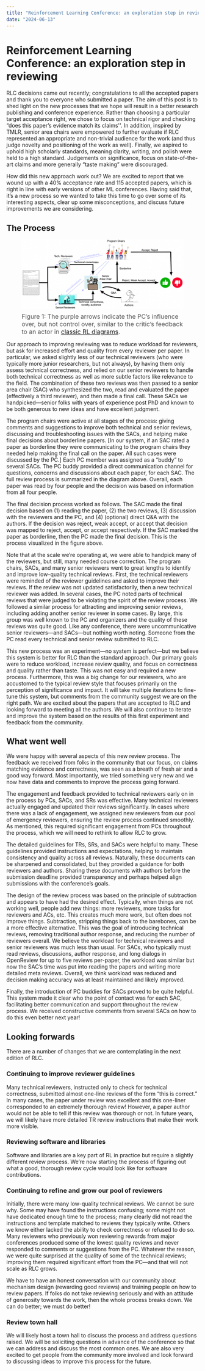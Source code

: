 ```yaml
---
title: "Reinforcement Learning Conference: an exploration step in reviewing"
date: "2024-06-13"
---
```

# Reinforcement Learning Conference: an exploration step in reviewing

RLC decisions came out recently; congratulations to all the accepted papers and thank you to everyone who submitted a paper. The aim of this post is to shed light on the new processes that we hope will result in a better research publishing and conference experience. Rather than choosing a particular target acceptance right, we chose to focus on technical rigor and checking “does this paper’s evidence match its claims''. In addition, inspired by TMLR, senior area chairs were empowered to further evaluate if RLC represented an appropriate and non-trivial audience for the work (and thus judge novelty and positioning of the work as well). Finally, we aspired to uphold high scholarly standards, meaning clarity, writing, and polish were held to a high standard. Judgements on significance, focus on state-of-the-art claims and more generally “taste making” were discouraged.

How did this new approach work out? We are excited to report that we wound up with a 40% acceptance rate and 115 accepted papers, which is right in line with early versions of other ML conferences. Having said that, it’s a new process so we wanted to take this time to go over some of its interesting aspects, clear up some misconceptions, and discuss future improvements we are considering.

## The Process

<figure style="display: flex;max-width: 100%;flex-direction: column;">
    <img style="max-width: 100%;" src="/static/images/rlc-review-process.png" alt="Review Process">
    <figcaption style="margin-top: 10px;margin-top: 10px;font-size: 1rem;color: #555;">
    Figure 1: The purple arrows indicate the PC’s influence over, but not control over, similar to the critic’s feedback to an actor in <a href="http://www.incompleteideas.net/book/ebook/node66.html">classic RL diagrams</a>.
    </figcaption>
</figure>

Our approach to improving reviewing was to reduce workload for reviewers, but ask for increased effort and quality from every reviewer per paper. In particular, we asked slightly less of our technical reviewers (who were typically more junior researchers, but not always), by having them only assess technical correctness, and relied on our senior reviewers to handle both technical correctness as well as more subtle factors like relevance to the field. The combination of these two reviews was then passed to a senior area chair (SAC) who synthesized the two, read and evaluated the paper (effectively a third reviewer), and then made a final call. These SACs we handpicked—senior folks with years of experience post PhD and known to be both generous to new ideas and have excellent judgment.


The program chairs were active at all stages of the process: giving comments and suggestions to improve both technical and senior reviews, discussing and troubleshooting issues with the SACs, and helping make final decisions about borderline papers. [In our system, if an SAC rated a paper as borderline they were communicating to the program chairs they needed help making the final call on the paper. All such cases were discussed by the PC.] Each PC member was assigned as a “buddy” to several SACs. The PC buddy provided a direct communication channel for questions, concerns and discussions about each paper, for each SAC. The full review process is summarized in the diagram above. Overall, each paper was read by four people and the decision was based on information from all four people.


The final decision process worked as follows. The SAC made the final decision based on (1) reading the paper, (2) the two reviews, (3) discussion with the reviewers and the PC, and (4) (optional) direct Q&A with the authors. If the decision was reject, weak accept, or accept that decision was mapped to reject, accept, or accept respectively. If the SAC marked the paper as borderline, then the PC made the final decision. This is the process visualized in the figure above.


Note that at the scale we’re operating at, we were able to handpick many of the reviewers, but still, many needed course correction. The program chairs, SACs, and many senior reviewers went to great lengths to identify and improve low-quality technical reviews. First, the technical reviewers were reminded of the reviewer guidelines and asked to improve their reviews. If the review was not updated satisfactorily, then a new technical reviewer was added. In several cases, the PC noted parts of technical reviews that were judged to be violating the spirit of the review process. We followed a similar process for attracting and improving senior reviews, including adding another senior reviewer in some cases. By large, this group was well known to the PC and organizers and the quality of these reviews was quite good. Like any conference, there were uncommunicative senior reviewers—and SACs—but nothing worth noting. Someone from the PC read every technical and senior review submitted to RLC. 


This new process was an experiment—no system is perfect—but we believe this system is better for RLC than the standard approach. Our primary goals were to reduce workload, increase review quality, and focus on correctness and quality rather than taste. This was not easy and required a new process. Furthermore, this was a big change for our reviewers, who are accustomed to the typical review style that focuses primarily on the perception of significance and impact. It will take multiple iterations to fine-tune this system, but comments from the community suggest we are on the right path. We are excited about the papers that are accepted to RLC and looking forward to meeting all the authors. We will also continue to iterate and improve the system based on the results of this first experiment and feedback from the community.

## What went well

We were happy with several aspects of this new review process. The feedback we received from folks in the community that our focus, on claims matching evidence and correctness, was seen as a breath of fresh air and a good way forward. Most importantly, we tried something very new and we now have data and comments to improve the process going forward.


The engagement and feedback provided to technical reviewers early on in the process by PCs, SACs, and SRs was effective. Many technical reviewers actually engaged and updated their reviews significantly. In cases where there was a lack of engagement, we assigned new reviewers from our pool of emergency reviewers, ensuring the review process continued smoothly. As mentioned, this required significant engagement from PCs throughout the process, which we will need to rethink to allow RLC to grow. 


The detailed guidelines for TRs, SRs, and SACs were helpful to many. These guidelines provided instructions and expectations, helping to maintain consistency and quality across all reviews. Naturally, these documents can be sharpened and consolidated, but they provided a guidance for both reviewers and authors. Sharing these documents with authors before the submission deadline provided transparency and perhaps helped align submissions with the conference’s goals.


The design of the review process was based on the principle of subtraction and appears to have had the desired effect. Typically, when things are not working well, people add new things: more reviewers, more tasks for reviewers and ACs, etc. This creates much more work, but often does not improve things. Subtraction, stripping things back to the barebones, can be a more effective alternative. This was the goal of introducing technical reviews, removing traditional author response, and reducing the number of reviewers overall. We believe the workload for technical reviewers and senior reviewers was much less than usual. For SACs, who typically must read reviews, discussions, author response, and long dialogs in OpenReview for up to five reviews per-paper, the workload was similar but now the SAC’s time was put into reading the papers and writing more detailed meta reviews. Overall, we think workload was reduced and decision making accuracy was at least maintained and likely improved. 


Finally, the introduction of PC buddies for SACs proved to be quite helpful. This system made it clear who the point of contact was for each SAC, facilitating better communication and support throughout the review process. We received constructive comments from several SACs on how to do this even better next year!


## Looking forwards


There are a number of changes that we are contemplating in the next edition of RLC.


### Continuing to improve reviewer guidelines

Many technical reviewers, instructed only to check for technical correctness, submitted almost one-line reviews of the form “this is correct.” In many cases, the paper under review was excellent and this one-liner corresponded to an extremely thorough review! However, a paper author would not be able to tell if this review was thorough or not. In future years, we will likely have more detailed TR review instructions that make their work more visible. 


### Reviewing software and libraries 

Software and libraries are a key part of RL in practice but require a slightly different review process. We’re now starting the process of figuring out what a good, thorough review cycle would look like for software contributions.


### Continuing to refine and grow our pool of reviewers

Initially, there were many low-quality technical reviews. We cannot be sure why. Some may have found the instructions confusing; some might not have dedicated enough time to the process; many clearly did not read the instructions and template matched to reviews they typically write. Others we know either lacked the ability to check correctness or refused to do so. Many reviewers who previously won reviewing rewards from major conferences produced some of the lowest quality reviews and never responded to comments or suggestions from the PC. Whatever the reason, we were quite surprised at the quality of some of the technical reviews; improving them required significant effort from the PC—and that will not scale as RLC grows. 


We have to have an honest conversation with our community about mechanism design (rewarding good reviews) and training people on how to review papers. If folks do not take reviewing seriously and with an attitude of generosity towards the work, then the whole process breaks down. We can do better; we must do better! 

### Review town hall

We will likely host a town hall to discuss the process and address questions raised. We will be soliciting questions in advance of the conference so that we can address and discuss the most common ones. We are also very excited to get people from the community more involved and look forward to discussing ideas to improve this process for the future. 
